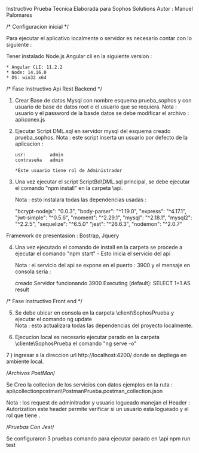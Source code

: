 Instructivo Prueba Tecnica Elaborada para Sophos Solutions 
	Autor   : Manuel Palomares


/* Configuracion inicial */

Para ejecutar el aplicativo localmente o  servidor es necesario contar con lo siguiente : 

  Tener instalado Node.js Angular cli en la  siguiente version : 
 
	* Angular CLI: 11.2.2
	* Node: 14.16.0
	* OS: win32 x64


/* Fase Instructivo Api Rest Backend */


1)  Crear Base de datos Mysql con nombre esquema prueba_sophos y con usuario de base de datos  root  o el usuario que se requiera.
	Nota : usuario y el password de la basde datos se debe modificar el archivo : api\conex.js 

2)  Ejecutar Script DML.sql en servidor mysql del esquema creado prueba_sophos.
	Nota : este script inserta un usuario por defecto de la aplicacion :
	
		usr:		 admin
		contraseña   admin 
		
		*Este usuario tiene rol de Administrador 


3) Una vez ejecutar el script ScriptBd\DML.sql principal, se debe ejecutar el comando "npm install" en la carpeta \api.  

	Nota : esto instalara todas las dependencias usadas : 
	
	"bcrypt-nodejs": "0.0.3",
	"body-parser": "^1.19.0",
	"express": "^4.17.1",
	"jwt-simple": "^0.5.6",
	"moment": "^2.29.1",
	"mysql": "^2.18.1",
	"mysql2": "^2.2.5",
	"sequelize": "^6.5.0"
	"jest": "^26.6.3",
	"nodemon": "^2.0.7"

Framework de presentasion : Bostrap, Jquery

4)  Una vez ejecutado el comando de install en la carpeta  se procede a ejecutar el comando "npm start" - Esto inicia el servicio del api

	Nota : el servicio del api se expone en el puerto : 3900 y el mensaje en consola seria : 
	
	creado
	Servidor funcionando 3900
	Executing (default): SELECT 1+1 AS result
	

/* Fase Instructivo Front end */

5) Se debe ubicar en consola en la carpeta \client\SophosPrueba y ejecutar el comando  ng update   
   Nota : esto actualizara todas las dependencias del proyecto localmente. 
 
6) Ejecucion local  es necesario ejecutar parado en la carpeta \cliente\SophosPrueba el comando "ng serve -o"

7 ) ingresar a la direccion url http://localhost:4200/ donde se depliega en ambiente local. 




/*Archivos PostMan*/

Se Creo la collecion de los servicios con datos ejemplos en la ruta : 
	api\collectionpostman\PostmanPrueba.postman_collection.json
	
Nota : los request de adminitrador y usuario logueado manejan el Header : Autorization este header permite verificar si un usuario esta logueado y el rol que tiene .

/*Pruebas Con Jest*/

Se configuraron 3 pruebas comando para ejecutar parado en \api npm run test

